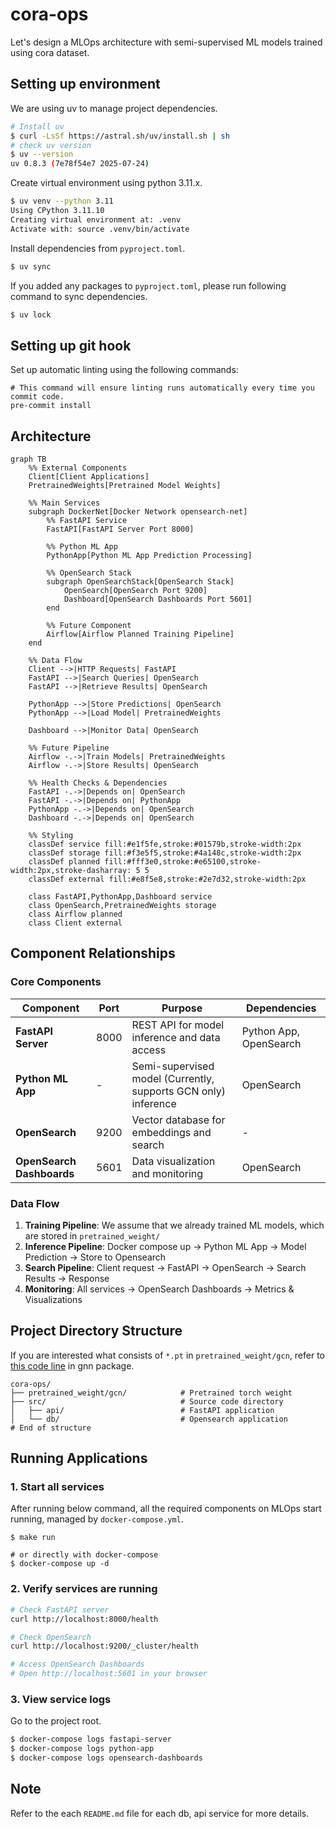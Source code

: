 # cora-ops

Let's design a MLOps architecture with semi-supervised ML models trained using cora dataset.

## Setting up environment

We are using uv to manage project dependencies.

```bash
# Install uv
$ curl -LsSf https://astral.sh/uv/install.sh | sh
# check uv version
$ uv --version
uv 0.8.3 (7e78f54e7 2025-07-24)
```

Create virtual environment using python 3.11.x.

```bash
$ uv venv --python 3.11
Using CPython 3.11.10
Creating virtual environment at: .venv
Activate with: source .venv/bin/activate
```

Install dependencies from `pyproject.toml`.

```bash
$ uv sync
```

If you added any packages to `pyproject.toml`, please run following command to sync dependencies.

```bash
$ uv lock
```

## Setting up git hook

Set up automatic linting using the following commands:
```shell
# This command will ensure linting runs automatically every time you commit code.
pre-commit install
```

## Architecture

```mermaid
graph TB
    %% External Components
    Client[Client Applications]
    PretrainedWeights[Pretrained Model Weights]

    %% Main Services
    subgraph DockerNet[Docker Network opensearch-net]
        %% FastAPI Service
        FastAPI[FastAPI Server Port 8000]

        %% Python ML App
        PythonApp[Python ML App Prediction Processing]

        %% OpenSearch Stack
        subgraph OpenSearchStack[OpenSearch Stack]
            OpenSearch[OpenSearch Port 9200]
            Dashboard[OpenSearch Dashboards Port 5601]
        end

        %% Future Component
        Airflow[Airflow Planned Training Pipeline]
    end

    %% Data Flow
    Client -->|HTTP Requests| FastAPI
    FastAPI -->|Search Queries| OpenSearch
    FastAPI -->|Retrieve Results| OpenSearch

    PythonApp -->|Store Predictions| OpenSearch
    PythonApp -->|Load Model| PretrainedWeights

    Dashboard -->|Monitor Data| OpenSearch

    %% Future Pipeline
    Airflow -.->|Train Models| PretrainedWeights
    Airflow -.->|Store Results| OpenSearch

    %% Health Checks & Dependencies
    FastAPI -.->|Depends on| OpenSearch
    FastAPI -.->|Depends on| PythonApp
    PythonApp -.->|Depends on| OpenSearch
    Dashboard -.->|Depends on| OpenSearch

    %% Styling
    classDef service fill:#e1f5fe,stroke:#01579b,stroke-width:2px
    classDef storage fill:#f3e5f5,stroke:#4a148c,stroke-width:2px
    classDef planned fill:#fff3e0,stroke:#e65100,stroke-width:2px,stroke-dasharray: 5 5
    classDef external fill:#e8f5e8,stroke:#2e7d32,stroke-width:2px

    class FastAPI,PythonApp,Dashboard service
    class OpenSearch,PretrainedWeights storage
    class Airflow planned
    class Client external
```

## Component Relationships

### Core Components

| Component | Port | Purpose | Dependencies |
|-----------|------|---------|--------------|
| **FastAPI Server** | 8000 | REST API for model inference and data access | Python App, OpenSearch |
| **Python ML App** | - | Semi-supervised model (Currently, supports GCN only) inference | OpenSearch |
| **OpenSearch** | 9200 | Vector database for embeddings and search | - |
| **OpenSearch Dashboards** | 5601 | Data visualization and monitoring | OpenSearch |

### Data Flow

1. **Training Pipeline**: We assume that we already trained ML models, which are stored in `pretrained_weight/`
2. **Inference Pipeline**: Docker compose up → Python ML App → Model Prediction → Store to Opensearch
3. **Search Pipeline**: Client request → FastAPI → OpenSearch → Search Results → Response
4. **Monitoring**: All services → OpenSearch Dashboards → Metrics & Visualizations

## Project Directory Structure

If you are interested what consists of `*.pt` in `pretrained_weight/gcn`, refer to [this code line](https://github.com/bohyunshin/gnn/blob/main/gnn/train.py#L184-L198) in gnn package.

```
cora-ops/
├── pretrained_weight/gcn/            # Pretrained torch weight
├── src/                              # Source code directory
│   ├── api/                          # FastAPI application
│   └── db/                           # Opensearch application
# End of structure
```

## Running Applications

### 1. Start all services

After running below command, all the required components on MLOps start running, managed by `docker-compose.yml`.

```shell
$ make run

# or directly with docker-compose
$ docker-compose up -d
```

### 2. Verify services are running

```bash
# Check FastAPI server
curl http://localhost:8000/health

# Check OpenSearch
curl http://localhost:9200/_cluster/health

# Access OpenSearch Dashboards
# Open http://localhost:5601 in your browser
```

### 3. View service logs

Go to the project root.

```bash
$ docker-compose logs fastapi-server
$ docker-compose logs python-app
$ docker-compose logs opensearch-dashboards
```

## Note

Refer to the each `README.md` file for each db, api service for more details.
